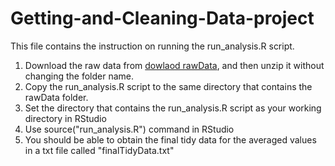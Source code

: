 # Getting-and-Cleaning-Data-project
This file contains the instruction on running the run_analysis.R script.
1. Download the raw data from [dowlaod rawData](https://d396qusza40orc.cloudfront.net/getdata%2Fprojectfiles%2FUCI%20HAR%20Dataset.zip), and then unzip it without changing the folder name.
2. Copy the run_analysis.R script to the same directory that contains the rawData folder.
3. Set the directory that contains the run_analysis.R script as your working directory in RStudio
4. Use source("run_analysis.R") command in RStudio
5. You should be able to obtain the final tidy data for the averaged values in a txt file called "finalTidyData.txt"